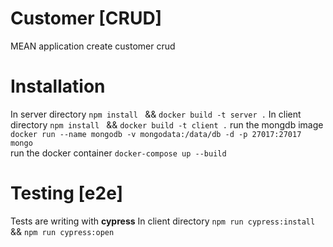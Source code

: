 # Customer [CRUD]
MEAN application create customer crud

# Installation
In server directory  ``` npm install  ``` && ```docker build -t server .``` 
In client directory  ``` npm install  ``` && ```docker build -t client .``` 
run the mongdb image  ``` docker run --name mongodb -v mongodata:/data/db -d -p 27017:27017 mongo```  
run the docker container  ```docker-compose up --build``` 

# Testing [e2e]
Tests are writing with **cypress**
In client directory ```npm run cypress:install``` &&  ```npm run cypress:open```

